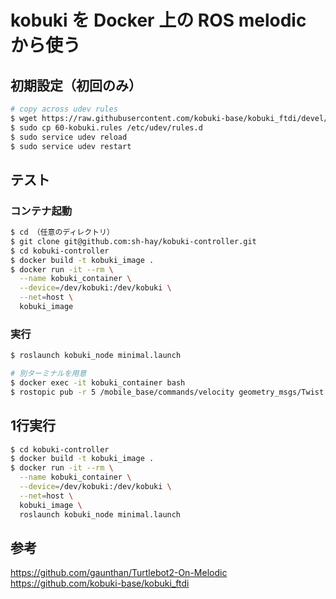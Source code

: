 # kobuki を Docker 上の ROS melodic から使う

## 初期設定（初回のみ）
```bash
# copy across udev rules
$ wget https://raw.githubusercontent.com/kobuki-base/kobuki_ftdi/devel/60-kobuki.rules
$ sudo cp 60-kobuki.rules /etc/udev/rules.d
$ sudo service udev reload
$ sudo service udev restart
```
## テスト
### コンテナ起動
```bash
$ cd （任意のディレクトリ）
$ git clone git@github.com:sh-hay/kobuki-controller.git
$ cd kobuki-controller
$ docker build -t kobuki_image .
$ docker run -it --rm \
  --name kobuki_container \
  --device=/dev/kobuki:/dev/kobuki \
  --net=host \
  kobuki_image
```
### 実行
```bash
$ roslaunch kobuki_node minimal.launch

# 別ターミナルを用意
$ docker exec -it kobuki_container bash
$ rostopic pub -r 5 /mobile_base/commands/velocity geometry_msgs/Twist -- '[0.1, 0.0, 0.0]' '[0.0, 0.0, 0.0]' 
```

## 1行実行
```bash
$ cd kobuki-controller
$ docker build -t kobuki_image .
$ docker run -it --rm \
  --name kobuki_container \
  --device=/dev/kobuki:/dev/kobuki \
  --net=host \
  kobuki_image \
  roslaunch kobuki_node minimal.launch
```

## 参考
https://github.com/gaunthan/Turtlebot2-On-Melodic  
https://github.com/kobuki-base/kobuki_ftdi